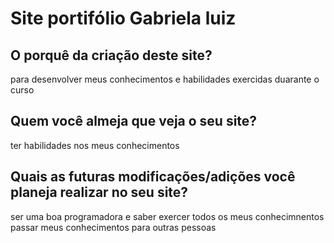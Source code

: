 # Site portifólio Gabriela luiz 

## O porquê da criação deste site?
para  desenvolver meus conhecimentos e habilidades exercidas duarante o curso 


## Quem você almeja que veja o seu site?

ter habilidades nos meus conhecimentos 

## Quais as futuras modificações/adições você planeja realizar no seu site?

 ser uma boa programadora e saber exercer todos os meus conhecimnentos 
 passar meus conhecimentos para outras pessoas 
 

